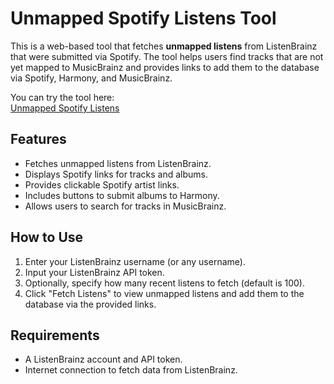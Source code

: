 # Unmapped Spotify Listens Tool

This is a web-based tool that fetches **unmapped listens** from ListenBrainz that were submitted via Spotify. The tool helps users find tracks that are not yet mapped to MusicBrainz and provides links to add them to the database via Spotify, Harmony, and MusicBrainz.

You can try the tool here:  
[Unmapped Spotify Listens](https://yogo9.github.io/unmapped-spotify-listens/)

## Features

- Fetches unmapped listens from ListenBrainz.
- Displays Spotify links for tracks and albums.
- Provides clickable Spotify artist links.
- Includes buttons to submit albums to Harmony.
- Allows users to search for tracks in MusicBrainz.

## How to Use

1. Enter your ListenBrainz username (or any username).
2. Input your ListenBrainz API token.
3. Optionally, specify how many recent listens to fetch (default is 100).
4. Click "Fetch Listens" to view unmapped listens and add them to the database via the provided links.

## Requirements

- A ListenBrainz account and API token.
- Internet connection to fetch data from ListenBrainz.
